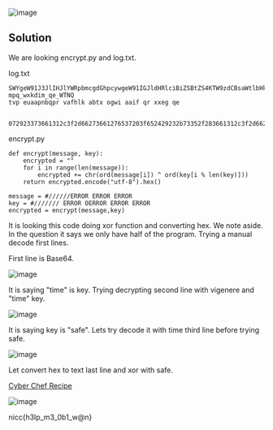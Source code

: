![image](https://user-images.githubusercontent.com/88983987/224642493-0d3e6fcf-693d-47c3-8b79-387b2491f057.png)

## Solution

We are looking encrypt.py and log.txt.

log.txt
```
SWYgeW91J3JlIHJlYWRpbmcgdGhpcywgeW91IGJldHRlciBiZSBtZS4KTW9zdCBsaWtlbHkgeW91IGZvcmdvdCwgdGhhdCB0aW1lIGlzIHRoZSBrZXkuCg==
mpq_wxkdim_qe_WTNQ
tvp euaapnbqpr vafhlk abtx ogwi aaif qr xxeg qe


072923373661312c3f2d66273661276537203f652429232b73352f283661312c3f2d6627362f22653124202a2124663c3c346a65322f22652a2e3365302028653b242a357334352d363366313b2835653a2f68653d28252628297529231e2b760c7124740c36062b2e6f661c3c3466282632326520282b353f3866233c2d2a2a2461322d36613624272966233c3366203d2d2f223b35232b3e2428317d616b1711
```

encrypt.py
```
def encrypt(message, key):
    encrypted = ""
    for i in range(len(message)):
        encrypted += chr(ord(message[i]) ^ ord(key[i % len(key)]))
    return encrypted.encode("utf-8").hex()

message = #//////ERROR ERROR ERROR
key = #/////// ERROR OERROR ERROR ERROR
encrypted = encrypt(message,key)
```

It is looking this code doing xor function and converting hex. We note aside. In the question it says we only have half of the program. Trying a manual decode first lines.

First line is Base64.

![image](https://user-images.githubusercontent.com/88983987/224643303-f88bc7b8-c992-4d2d-988f-d3043094c5ec.png)

It is saying "time" is key. Trying decrypting second line with vigenere and "time" key. 

![image](https://user-images.githubusercontent.com/88983987/224643536-07193dcd-b75c-4bcb-a071-3a2c6f719432.png)

It is saying key is "safe". Lets try decode it with time third line before trying safe. 

![image](https://user-images.githubusercontent.com/88983987/224643741-2e64163e-7b6c-41e4-8cd1-809d1a56e7a8.png)

Let convert hex to text last line and xor with safe.

<a href="https://gchq.github.io/CyberChef/#recipe=From_Hex('Auto')XOR(%7B'option':'UTF8','string':'SAFE'%7D,'Standard',false)&input=MDcyOTIzMzczNjYxMzEyYzNmMmQ2NjI3MzY2MTI3NjUzNzIwM2Y2NTI0MjkyMzJiNzMzNTJmMjgzNjYxMzEyYzNmMmQ2NjI3MzYyZjIyNjUzMTI0MjAyYTIxMjQ2NjNjM2MzNDZhNjUzMjJmMjI2NTJhMmUzMzY1MzAyMDI4NjUzYjI0MmEzNTczMzQzNTJkMzYzMzY2MzEzYjI4MzU2NTNhMmY2ODY1M2QyODI1MjYyODI5NzUyOTIzMWUyYjc2MGM3MTI0NzQwYzM2MDYyYjJlNmY2NjFjM2MzNDY2MjgyNjMyMzI2NTIwMjgyYjM1M2YzODY2MjMzYzJkMmEyYTI0NjEzMjJkMzY2MTM2MjQyNzI5NjYyMzNjMzM2NjIwM2QyZDJmMjIzYjM1MjMyYjNlMjQyODMxN2Q2MTZiMTcxMQ">Cyber Chef Recipe</a>

![image](https://user-images.githubusercontent.com/88983987/224644069-9bf584e1-aabe-43ad-961d-7a1f3c29c5f8.png)

nicc{h3lp_m3_0b1_w@n}


